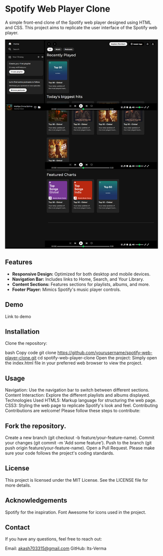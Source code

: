 <h1>Spotify Web Player Clone</h1>
<p></p>A simple front-end clone of the Spotify web player designed using HTML and CSS. This project aims to replicate the user interface of the Spotify web player.</p>

![Spotify Clone Screenshot](assets/screenshot_spotify.png)

<h2>Features</h2>
<ul>
  <li><b>Responsive Design:</b> Optimized for both desktop and mobile devices.</li>
  <li><b>Navigation Bar:</b> Includes links to Home, Search, and Your Library.</li>
  <li><b>Content Sections:</b> Features sections for playlists, albums, and more.</li>
  <li><b>Footer Player:</b> Mimics Spotify's music player controls.
</li>
</ul>

<h2>Demo</h2>
<p>Link to demo</p>

<h2>Installation</h2>
Clone the repository:

bash
Copy code
git clone https://github.com/yourusername/spotify-web-player-clone.git
cd spotify-web-player-clone
Open the project:
Simply open the index.html file in your preferred web browser to view the project.

<h2>Usage</h2>
Navigation: Use the navigation bar to switch between different sections.
Content Interaction: Explore the different playlists and albums displayed.
Technologies Used
HTML5: Markup language for structuring the web page.
CSS3: Styling the web page to replicate Spotify's look and feel.
Contributing
Contributions are welcome! Please follow these steps to contribute:

<h2>Fork the repository.</h2>
Create a new branch (git checkout -b feature/your-feature-name).
Commit your changes (git commit -m 'Add some feature').
Push to the branch (git push origin feature/your-feature-name).
Open a Pull Request.
Please make sure your code follows the project's coding standards.

<h2>License</h2>
This project is licensed under the MIT License. See the LICENSE file for more details.

<h2>Acknowledgements</h2>
Spotify for the inspiration.
Font Awesome for icons used in the project.
<h2>Contact</h2>
If you have any questions, feel free to reach out:

Email: akash703315@gmail.com
GitHub: Its-Verma
